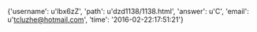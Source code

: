 {'username': u'lbx6zZ', 'path': u'dzd1138/1138.html', 'answer': u'C', 'email': u'tcluzhe@hotmail.com', 'time': '2016-02-22:17:51:21'}